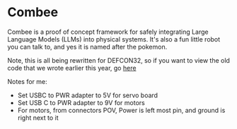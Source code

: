 # Combee

Combee is a proof of concept framework for safely integrating Large Language Models (LLMs) into physical systems.  It's also a fun little robot you can talk to, and yes it is named after the pokemon.  

Note, this is all being rewritten for DEFCON32, so if you want to view the old code that we wrote earlier this year, go [here](./old/)


Notes for me:

- Set USBC to PWR adapter to 5V for servo board
- Set USB C to PWR adapter to 9V for motors
- For motors, from connectors POV, Power is left most pin, and ground is right next to it
